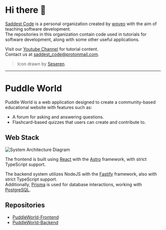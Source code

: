# Hi there 👋

[Saddest Code](https://github.com/SaddestCode) is a personal organization created by [wqyeo](https://github.com/wqyeo) with the aim of teaching software development.<br>
The repositories in this organization contain code used in tutorials for software development, along with some other useful applications.

Visit our [Youtube Channel](https://www.youtube.com/channel/UC68QwLLKbWXqr4VdDlIYb9A) for tutorial content.<br>
Contact us at [saddest_code@protonmail.com](mailto:saddest_code@protonmail.com).

> Icon drawn by [Seseren](https://www.pixiv.net/en/users/16274829).

---

# Puddle World

Puddle World is a web application designed to create a community-based educational website with features such as:
- A forum for asking and answering questions.
- Flashcard-based quizzes that users can create and contribute to.

## Web Stack

![System Architecture Diagram](https://github.com/SaddestCode/.github/assets/25131995/c5464cbe-7ce3-485b-a47c-8bb4c4c76029)

The frontend is built using [React](https://react.dev/) with the [Astro](https://astro.build/) framework, with strict TypeScript support.

The backend system utilizes NodeJS with the [Fastify](https://fastify.dev/) framework, also with strict TypeScript support.<br>
Additionally, [Prisma](https://www.prisma.io/) is used for database interactions, working with [PostgreSQL](https://www.postgresql.org/).

## Repositories

- [PuddleWorld-Frontend](https://github.com/SaddestCode/PuddleWorld-Frontend)
- [PuddleWorld-Backend](https://github.com/SaddestCode/PuddleWorld-Backend)
